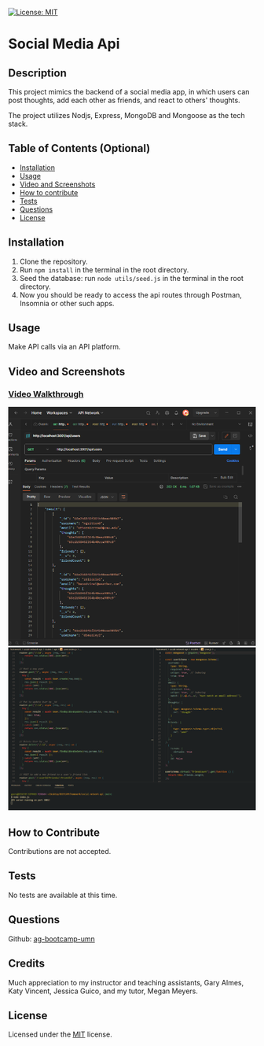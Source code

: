 [![License: MIT](https://img.shields.io/badge/License-MIT-yellow.svg)](https://opensource.org/licenses/MIT)

# Social Media Api

## Description

This project mimics the backend of a social media app, in which users can post thoughts, add each other as friends, and react to others' thoughts.

The project utilizes Nodjs, Express, MongoDB and Mongoose as the tech stack.

## Table of Contents (Optional)

- [Installation](#installation)
- [Usage](#usage)
- [Video and Screenshots](#video-and-screenshots)
- [How to contribute](#how-to-contribute)
- [Tests](#tests)
- [Questions](#questions)
- [License](#license)

## Installation

1. Clone the repository.
2. Run `npm install` in the terminal in the root directory.
3. Seed the database: run `node utils/seed.js` in the terminal in the root directory.
4. Now you should be ready to access the api routes through Postman, Insomnia or other such apps.

## Usage

Make API calls via an API platform.

## Video and Screenshots

### [Video Walkthrough](https://drive.google.com/file/d/1sIGmOUhg97lBBFM2iQOtdKiyuLKtQZw8/view)

![API GET request data](./assets/get-request-data.png)
![The code](./assets/code.png)

## How to Contribute

Contributions are not accepted.

## Tests

No tests are available at this time.

## Questions

Github: [ag-bootcamp-umn](https://github.com/ag-bootcamp-umn)

## Credits

Much appreciation to my instructor and teaching assistants, Gary Almes, Katy Vincent, Jessica Guico, and my tutor, Megan Meyers.

## License

Licensed under the [MIT](https://opensource.org/license/mit/) license.
